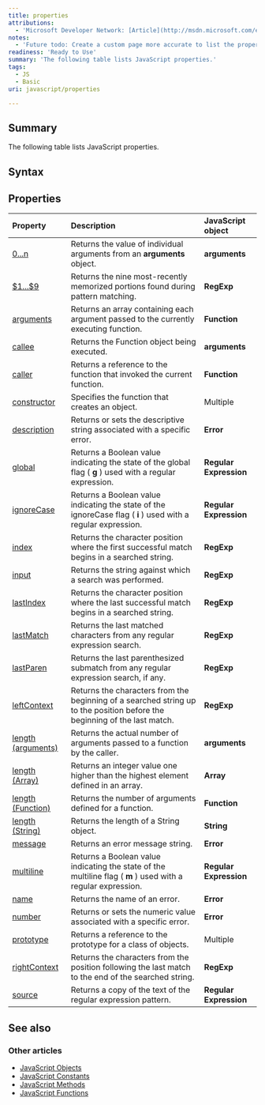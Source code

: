 ```yaml
---
title: properties
attributions:
  - 'Microsoft Developer Network: [Article](http://msdn.microsoft.com/en-us/library/ie/xyad316h(v=vs.94).aspx)'
notes:
  - 'Future todo: Create a custom page more accurate to list the properties.'
readiness: 'Ready to Use'
summary: 'The following table lists JavaScript properties.'
tags:
  - JS
  - Basic
uri: javascript/properties

---
```

## <span>Summary</span>

The following table lists JavaScript properties.

## <span>Syntax</span>

## <span>Properties</span>

|Property|Description|JavaScript object|
|:-------|:----------|:----------------|
|[0...n](/javascript/arguments/0_n_Properties)|Returns the value of individual arguments from an **arguments** object.|**arguments**|
|[\$1...\$9](/javascript/RegExp/1_9_Properties)|Returns the nine most-recently memorized portions found during pattern matching.|**RegExp**|
|[arguments](/javascript/Function/arguments)|Returns an array containing each argument passed to the currently executing function.|**Function**|
|[callee](/javascript/arguments/callee)|Returns the Function object being executed.|**arguments**|
|[caller](/javascript/Function/caller)|Returns a reference to the function that invoked the current function.|**Function**|
|[constructor](/javascript/Object/constructor)|Specifies the function that creates an object.|Multiple|
|[description](/javascript/Error/description)|Returns or sets the descriptive string associated with a specific error.|**Error**|
|[global](/javascript/regular_expression/global)|Returns a Boolean value indicating the state of the global flag ( **g** ) used with a regular expression.|**Regular Expression**|
|[ignoreCase](/javascript/regular_expression/ignoreCase)|Returns a Boolean value indicating the state of the ignoreCase flag ( **i** ) used with a regular expression.|**Regular Expression**|
|[index](/javascript/RegExp/index)|Returns the character position where the first successful match begins in a searched string.|**RegExp**|
|[input](/javascript/RegExp/input)|Returns the string against which a search was performed.|**RegExp**|
|[lastIndex](/javascript/RegExp/lastIndex)|Returns the character position where the last successful match begins in a searched string.|**RegExp**|
|[lastMatch](/javascript/RegExp/lastMatch)|Returns the last matched characters from any regular expression search.|**RegExp**|
|[lastParen](/javascript/RegExp/lastParen)|Returns the last parenthesized submatch from any regular expression search, if any.|**RegExp**|
|[leftContext](/javascript/RegExp/leftContext)|Returns the characters from the beginning of a searched string up to the position before the beginning of the last match.|**RegExp**|
|[length (arguments)](/javascript/arguments/length)|Returns the actual number of arguments passed to a function by the caller.|**arguments**|
|[length (Array)](/javascript/Array/length)|Returns an integer value one higher than the highest element defined in an array.|**Array**|
|[length (Function)](/javascript/Function/length)|Returns the number of arguments defined for a function.|**Function**|
|[length (String)](/javascript/String/length)|Returns the length of a String object.|**String**|
|[message](/javascript/Error/message)|Returns an error message string.|**Error**|
|[multiline](/javascript/regular_expression/multiline)|Returns a Boolean value indicating the state of the multiline flag ( **m** ) used with a regular expression.|**Regular Expression**|
|[name](/javascript/Error/name)|Returns the name of an error.|**Error**|
|[number](/javascript/Error/number)|Returns or sets the numeric value associated with a specific error.|**Error**|
|[prototype](/javascript/Object/prototype)|Returns a reference to the prototype for a class of objects.|Multiple|
|[rightContext](/javascript/RegExp/rightContext)|Returns the characters from the position following the last match to the end of the searched string.|**RegExp**|
|[source](/javascript/regular_expression/source)|Returns a copy of the text of the regular expression pattern.|**Regular Expression**|

## <span>See also</span>

### <span>Other articles</span>

-   [JavaScript Objects](/javascript/objects)
-   [JavaScript Constants](/javascript/constants)
-   [JavaScript Methods](/javascript/methods)
-   [JavaScript Functions](/javascript/functions)

